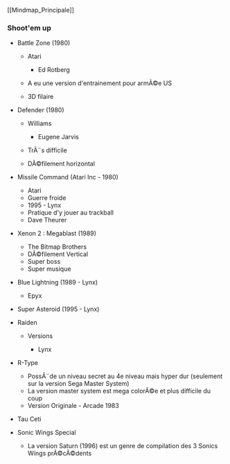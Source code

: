 ﻿[[Mindmap_Principale]]

### Shoot'em up

- Battle Zone (1980)

	- Atari

		- Ed Rotberg

	- A eu une version d'entrainement pour armÃ©e US
	- 3D filaire

- Defender (1980)

	- Williams

		- Eugene Jarvis

	- TrÃ¨s difficile
	- DÃ©filement horizontal

- Missile Command (Atari Inc - 1980)

	- Atari
	- Guerre froide
	- 1995 - Lynx
	- Pratique d'y jouer au trackball
	- Dave Theurer

- Xenon 2 : Megablast (1989)

	- The Bitmap Brothers
	- DÃ©filement Vertical
	- Super boss
	- Super musique

- Blue Lightning (1989 - Lynx)

	- Epyx

- Super Asteroid (1995 - Lynx)
- Raiden

	- Versions

		- Lynx

- R-Type

	- PossÃ¨de un niveau secret au 4e niveau mais hyper dur (seulement sur la version Sega Master System)
	- La version master system est mega colorÃ©e et plus difficile du coup
	- Version Originale - Arcade 1983

- Tau Ceti
- Sonic Wings Special

	- La version Saturn (1996) est un genre de compilation des 3 Sonics Wings prÃ©cÃ©dents


